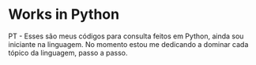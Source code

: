 # Works in Python 

PT - Esses são meus códigos para consulta feitos em Python, ainda sou iniciante na linguagem. No momento estou me dedicando a dominar cada tópico da linguagem, passo a passo. 

